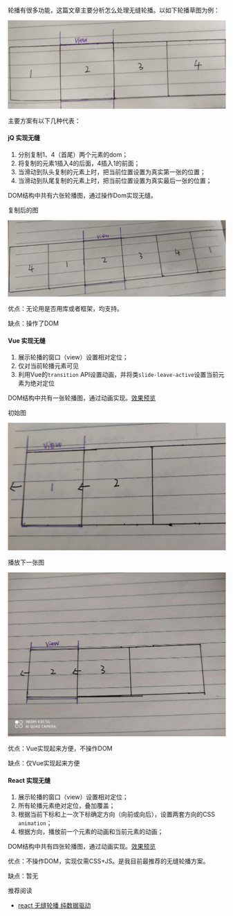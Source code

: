 轮播有很多功能，这篇文章主要分析怎么处理无缝轮播。以如下轮播草图为例：

![轮播草图](https://github.com/FredaFei/blogs/blob/master/articles/react/images/slides/1.jpg)

主要方案有以下几种代表：

#### jQ 实现无缝
1. 分别复制1、4（首尾）两个元素的dom；
2. 将复制的元素1插入4的后面，4插入1的前面；
3. 当滑动到队头复制的元素上时，把当前位置设置为真实第一张的位置；
4. 当滑动到队尾复制的元素上时，把当前位置设置为真实最后一张的位置；

DOM结构中共有六张轮播图，通过操作Dom实现无缝。

复制后的图

![复制后的图](https://github.com/FredaFei/blogs/blob/master/articles/react/images/slides/2.jpg)

优点：无论用是否用库或者框架，均支持。

缺点：操作了DOM

#### Vue 实现无缝
1. 展示轮播的窗口（view）设置相对定位；
2. 仅对当前轮播元素可见
2. 利用Vue的`transition` API设置动画，并将类`slide-leave-active`设置当前元素为绝对定位

DOM结构中共有一张轮播图，通过动画实现。[效果预览](https://fredafei.github.io/amazing-ui/components/slides.html)

初始图

![初始图](https://github.com/FredaFei/blogs/blob/master/articles/react/images/slides/3.jpg)

播放下一张图

![动图](https://github.com/FredaFei/blogs/blob/master/articles/react/images/slides/4.jpg)

优点：Vue实现起来方便，不操作DOM

缺点：仅Vue实现起来方便

#### React 实现无缝
1. 展示轮播的窗口（view）设置相对定位；
2. 所有轮播元素绝对定位，叠加覆盖；
3. 根据当前下标和上一次下标确定方向（向前或向后），设置两套方向的CSS `animation`；
4. 根据方向，播放前一个元素的动画和当前元素的动画；

DOM结构中共有四张轮播图，通过动画实现。[效果预览](https://fredafei.github.io/AUI/#/carousel)

优点：不操作DOM，实现仅需CSS+JS。是我目前最推荐的无缝轮播方案。

缺点：暂无

推荐阅读

+ [react 无缝轮播 纯数据驱动](https://codepen.io/shadowwalkerzero/pen/rvGvjJ?editors=1010)